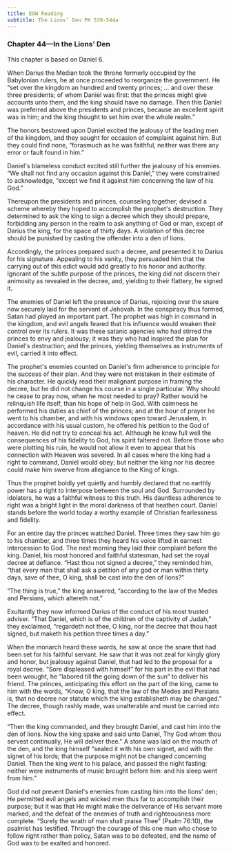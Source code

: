 ```yaml
---
title: EGW Reading
subtitle: The Lions’ Den PK 539-544a
---
```


### Chapter 44—In the Lions’ Den

This chapter is based on Daniel 6.

When Darius the Median took the throne formerly occupied by the Babylonian rulers, he at once proceeded to reorganize the government. He “set over the kingdom an hundred and twenty princes; ... and over these three presidents; of whom Daniel was first: that the princes might give accounts unto them, and the king should have no damage. Then this Daniel was preferred above the presidents and princes, because an excellent spirit was in him; and the king thought to set him over the whole realm.”

The honors bestowed upon Daniel excited the jealousy of the leading men of the kingdom, and they sought for occasion of complaint against him. But they could find none, “forasmuch as he was faithful, neither was there any error or fault found in him.”

Daniel's blameless conduct excited still further the jealousy of his enemies. “We shall not find any occasion against this Daniel,” they were constrained to acknowledge, “except we find it against him concerning the law of his God.”

Thereupon the presidents and princes, counseling together, devised a scheme whereby they hoped to accomplish the prophet's destruction. They determined to ask the king to sign a decree which they should prepare, forbidding any person in the realm to ask anything of God or man, except of Darius the king, for the space of thirty days. A violation of this decree should be punished by casting the offender into a den of lions.

Accordingly, the princes prepared such a decree, and presented it to Darius for his signature. Appealing to his vanity, they persuaded him that the carrying out of this edict would add greatly to his honor and authority. Ignorant of the subtle purpose of the princes, the king did not discern their animosity as revealed in the decree, and, yielding to their flattery, he signed it.

The enemies of Daniel left the presence of Darius, rejoicing over the snare now securely laid for the servant of Jehovah. In the conspiracy thus formed, Satan had played an important part. The prophet was high in command in the kingdom, and evil angels feared that his influence would weaken their control over its rulers. It was these satanic agencies who had stirred the princes to envy and jealousy; it was they who had inspired the plan for Daniel's destruction; and the princes, yielding themselves as instruments of evil, carried it into effect.

The prophet's enemies counted on Daniel's firm adherence to principle for the success of their plan. And they were not mistaken in their estimate of his character. He quickly read their malignant purpose in framing the decree, but he did not change his course in a single particular. Why should he cease to pray now, when he most needed to pray? Rather would he relinquish life itself, than his hope of help in God. With calmness he performed his duties as chief of the princes; and at the hour of prayer he went to his chamber, and with his windows open toward Jerusalem, in accordance with his usual custom, he offered his petition to the God of heaven. He did not try to conceal his act. Although he knew full well the consequences of his fidelity to God, his spirit faltered not. Before those who were plotting his ruin, he would not allow it even to appear that his connection with Heaven was severed. In all cases where the king had a right to command, Daniel would obey; but neither the king nor his decree could make him swerve from allegiance to the King of kings.

Thus the prophet boldly yet quietly and humbly declared that no earthly power has a right to interpose between the soul and God. Surrounded by idolaters, he was a faithful witness to this truth. His dauntless adherence to right was a bright light in the moral darkness of that heathen court. Daniel stands before the world today a worthy example of Christian fearlessness and fidelity.

For an entire day the princes watched Daniel. Three times they saw him go to his chamber, and three times they heard his voice lifted in earnest intercession to God. The next morning they laid their complaint before the king. Daniel, his most honored and faithful statesman, had set the royal decree at defiance. “Hast thou not signed a decree,” they reminded him, “that every man that shall ask a petition of any god or man within thirty days, save of thee, O king, shall be cast into the den of lions?”

“The thing is true,” the king answered, “according to the law of the Medes and Persians, which altereth not.”

Exultantly they now informed Darius of the conduct of his most trusted adviser. “That Daniel, which is of the children of the captivity of Judah,” they exclaimed, “regardeth not thee, O king, nor the decree that thou hast signed, but maketh his petition three times a day.”

When the monarch heard these words, he saw at once the snare that had been set for his faithful servant. He saw that it was not zeal for kingly glory and honor, but jealousy against Daniel, that had led to the proposal for a royal decree. “Sore displeased with himself” for his part in the evil that had been wrought, he “labored till the going down of the sun” to deliver his friend. The princes, anticipating this effort on the part of the king, came to him with the words, “Know, O king, that the law of the Medes and Persians is, that no decree nor statute which the king establisheth may be changed.” The decree, though rashly made, was unalterable and must be carried into effect.

“Then the king commanded, and they brought Daniel, and cast him into the den of lions. Now the king spake and said unto Daniel, Thy God whom thou servest continually, He will deliver thee.” A stone was laid on the mouth of the den, and the king himself “sealed it with his own signet, and with the signet of his lords; that the purpose might not be changed concerning Daniel. Then the king went to his palace, and passed the night fasting: neither were instruments of music brought before him: and his sleep went from him.”

God did not prevent Daniel's enemies from casting him into the lions’ den; He permitted evil angels and wicked men thus far to accomplish their purpose; but it was that He might make the deliverance of His servant more marked, and the defeat of the enemies of truth and righteousness more complete. “Surely the wrath of man shall praise Thee” (Psalm 76:10), the psalmist has testified. Through the courage of this one man who chose to follow right rather than policy, Satan was to be defeated, and the name of God was to be exalted and honored.